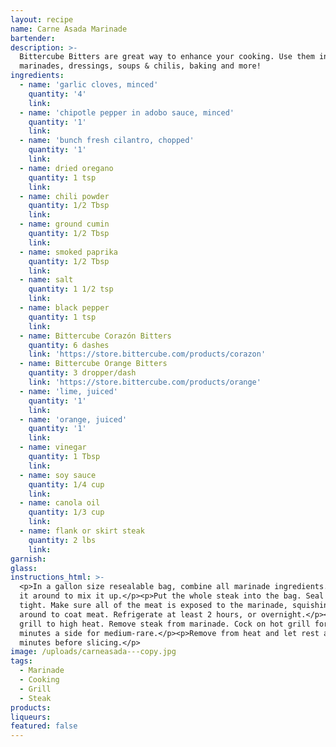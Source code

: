 ```yaml
---
layout: recipe
name: Carne Asada Marinade
bartender:
description: >-
  Bittercube Bitters are great way to enhance your cooking. Use them in
  marinades, dressings, soups & chilis, baking and more!
ingredients:
  - name: 'garlic cloves, minced'
    quantity: '4'
    link:
  - name: 'chipotle pepper in adobo sauce, minced'
    quantity: '1'
    link:
  - name: 'bunch fresh cilantro, chopped'
    quantity: '1'
    link:
  - name: dried oregano
    quantity: 1 tsp
    link:
  - name: chili powder
    quantity: 1/2 Tbsp
    link:
  - name: ground cumin
    quantity: 1/2 Tbsp
    link:
  - name: smoked paprika
    quantity: 1/2 Tbsp
    link:
  - name: salt
    quantity: 1 1/2 tsp
    link:
  - name: black pepper
    quantity: 1 tsp
    link:
  - name: Bittercube Corazón Bitters
    quantity: 6 dashes
    link: 'https://store.bittercube.com/products/corazon'
  - name: Bittercube Orange Bitters
    quantity: 3 dropper/dash
    link: 'https://store.bittercube.com/products/orange'
  - name: 'lime, juiced'
    quantity: '1'
    link:
  - name: 'orange, juiced'
    quantity: '1'
    link:
  - name: vinegar
    quantity: 1 Tbsp
    link:
  - name: soy sauce
    quantity: 1/4 cup
    link:
  - name: canola oil
    quantity: 1/3 cup
    link:
  - name: flank or skirt steak
    quantity: 2 lbs
    link:
garnish:
glass:
instructions_html: >-
  <p>In a gallon size resealable bag, combine all marinade ingredients. Squeeze
  it around to mix it up.</p><p>Put the whole steak into the bag. Seal it up
  tight. Make sure all of the meat is exposed to the marinade, squishing the bag
  around to coat meat. Refrigerate at least 2 hours, or overnight.</p><p>Heat
  grill to high heat. Remove steak from marinade. Cock on hot grill for 3-4
  minutes a side for medium-rare.</p><p>Remove from heat and let rest a few
  minutes before slicing.</p>
image: /uploads/carneasada---copy.jpg
tags:
  - Marinade
  - Cooking
  - Grill
  - Steak
products:
liqueurs:
featured: false
---
```


